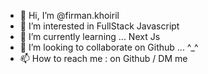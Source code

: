 - 👋 Hi, I’m @firman.khoiril
- 👀 I’m interested in FullStack Javascript
- 🌱 I’m currently learning  ... Next Js
- 💞️ I’m looking to collaborate on Github ... ^_^
- 📫 How to reach me : on Github / DM me

<!---
FirmanKhoiril/FirmanKhoiril is a ✨ special ✨ repository because its `README.md` (this file) appears on your GitHub profile.
You can click the Preview link to take a look at your changes.
--->
